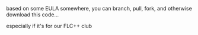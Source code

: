 based on some EULA somewhere, you can branch, pull, fork, and otherwise download this code... 

especially if it's for our FLC++ club
